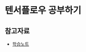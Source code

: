 # 텐서플로우 공부하기

## 참고자료  
- [학습노트](https://drive.google.com/drive/folders/1ppRTQF_vYHFwn6QzFiy2N_oGzhmEHVJR?usp=sharing)
